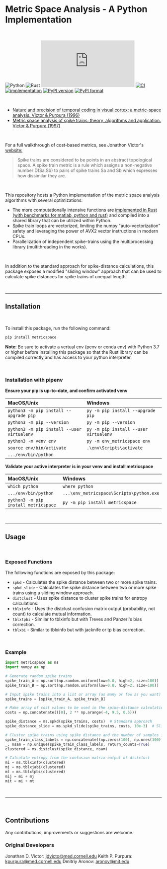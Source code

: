 
# Metric Space Analysis - A Python Implementation 

<br>

![Python](https://img.shields.io/badge/python-3670A0?style=?style=plastic&logo=python&logoColor=ffdd54)
![Rust](https://img.shields.io/badge/rust-000000?style=?style=plastic&logo=rust&logoColor=white)
[![GitHub license](https://badgen.net/github/license/Naereen/Strapdown.js)](https://github.com/NeuroPyPy/metricspace/blob/master/LICENSE)
[![CI](https://github.com/NeuroPyPy/rs-distances/actions/workflows/CI.yml/badge.svg)](https://github.com/NeuroPyPy/rs-distances/actions/workflows/CI.yml)
[![implementation](https://img.shields.io/pypi/implementation/metricspace)](https://pypi.org/project/metricspace/)
[![PyPI version](https://badge.fury.io/py/metricspace.svg)](https://badge.fury.io/py/metricspace)
[![PyPI format](https://img.shields.io/pypi/format/metricspace.svg)](https://pypi.python.org/pypi/metricspace/)

<br>

* <a href=https://journals.physiology.org/doi/abs/10.1152/jn.1996.76.2.1310> Nature and precision of temporal coding in visual cortex: a metric-space analysis. Victor & Purpura (1996)</a>
* <a href="https://www.tandfonline.com/doi/abs/10.1088/0954-898X_8_2_003"> Metric space analysis of spike trains: theory, algorithms and application. Victor & Purpura (1997) </a>

<br>

For a full walkthrough of cost-based metrics, see Jonathon Victor's <a href="http://www-users.med.cornell.edu/~jdvicto/metricdf.html#introduction"> website: </a> 

> Spike trains are considered to be points in an abstract topological space. A spike train metric is a rule which assigns a non-negative number D(Sa,Sb) to pairs of spike trains Sa and Sb which expresses how dissimilar they are.
 
<br>

This repository hosts a Python implementation of the metric space analysis algorithms with several optimizations:
* The more computationally intensive functions are <a href="http://github.com/NeuroPyPy/rs-distances"> implemented in Rust (with benchmarks for matlab, python and rust)</a> and compiled into a shared library that can be utilized within Python.
* Spike train loops are vectorized, limiting the numpy "auto-vectorization" safety and leveraging the power of AVX2 vector instructions in modern CPUs.
* Parallelization of independent spike-trains using the multiprocessing library (multithreading in the works).

<br>

In addition to the standard approach for spike-distance calculations, this package exposes a modified "sliding window" approach that can be used to calculate spike distances for spike trains of unequal length.

<br>

----

## Installation

<br>

To install this package, run the following command:
```bash
pip install metricspace
```
**Note**: Be sure to activate a vertual env (penv or conda env) with Python 3.7 or higher before installing this package so that the Rust library can be compiled correctly and has access to your python interpreter.

<br>

### Installation with pipenv

**Ensure your pip is up-to-date, and confirm activated venv**

| MacOS/Unix                                      | Windows                                            |
|:------------------------------------------------|:---------------------------------------------------|
| `python3 -m pip install --upgrade pip`          | `py -m pip install --upgrade pip`                  |
| `python3 -m pip --version`                      | `py -m pip --version`                              |
| `python3 -m pip install --user virtualenv`      | `py -m pip install --user virtualenv`              |
| `python3 -m venv env`                           | `py -m env_metricspace env`                       |
| `source env/bin/activate`                       | `.\env\Scripts\activate`                           |
| `.../env/bin/python`                            |                                                     |

**Validate your active interpreter is in your venv and install metricspace**

| MacOS/Unix                                      | Windows                                            |
|:------------------------------------------------|:---------------------------------------------------|
| `which python`                                  | `where python`                                     |
| `.../env/bin/python`                            | `...\env_metricspace\Scripts\python.exe`           |
| `python3 -m pip install metricspace`            | `py -m pip install metricspace`                    |

<br>

----


## Usage

<br>

### Exposed Functions
The following functions are exposed by this package:
* `spkd` - Calculates the spike distance between two or more spike trains.
* `spkd_slide` - Calculates the spike distance between two or more spike trains using a sliding window approach.
* `distclust` - Uses spike distance to cluster spike trains for entropy calculations.
* `tblxinfo` -  Uses the distclust confusion matrix output (probability, not count) to calculate mutual information.
* `tblxtpbi` - Similar to tblxinfo but with Treves and Panzeri's bias correction.
* `tblxbi` - Similar to tblxinfo but with jacknife or tp bias correction.

<br>

### Example

```python
import metricspace as ms
import numpy as np

# Generate random spike trains
spike_train_A = np.sort(np.random.uniform(low=0.0, high=2, size=100))
spike_train_B = np.sort(np.random.uniform(low=0.0, high=2, size=100))

# Input spike trains into a list or array (as many or few as you want)
spike_trains = [spike_train_A, spike_train_B] 

# Make array of cost values to be used in the spike-distance calculation (here we get 0 to 512)
costs = np.concatenate(([0], 2 ** np.arange(-4, 9.5, 0.5)))

spike_distance = ms.spkd(spike_trains, costs)  # Standard approach
spike_distance_slide = ms.spkd_slide(spike_trains, costs, 10e-3)  # Sliding window approach with search window of 1ms

# Cluster spike trains using spike distance and the number of samples in each class
spike_train_class_labels = np.concatenate((np.zeros(100), np.ones(100))) # 100 samples in each class, randomly generated
_, nsam = np.unique(spike_train_class_labels, return_counts=True)
clustered = ms.distclust(spike_distance, nsam)

# Calculate entropy from the confusion matrix output of distclust
mi = ms.tblxinfo(clustered)
mj = ms.tblxjabi(clustered)
mt = ms.tblxtpbi(clustered)
mij = mi + mj
mit = mi + mt

```

<br>

----

<br>

## Contributions

Any contributions, improvements or suggestions are welcome. 

### Original Developers
Jonathan D. Victor: jdvicto@med.cornell.edu
Keith P. Purpura: kpurpura@med.cornell.edu
Dmitriy Aronov: aronov@mit.edu 

